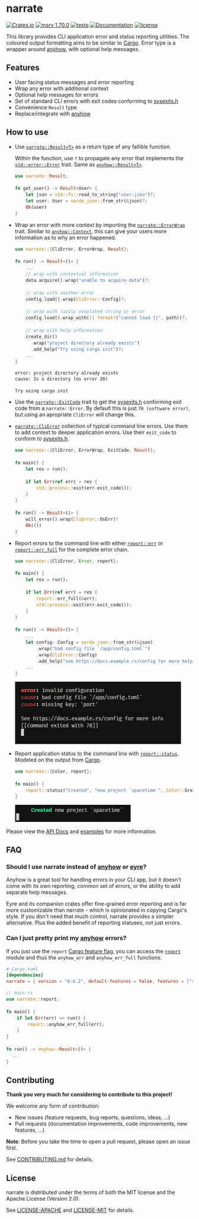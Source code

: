 # narrate

[![Crates.io](https://img.shields.io/crates/v/narrate.svg)](https://crates.io/crates/narrate)
[![msrv
1.70.0](https://img.shields.io/badge/msrv-1.70.0-dea584.svg?logo=rust)](https://github.com/rust-lang/rust/releases/tag/1.70.0)
[![tests](https://img.shields.io/github/actions/workflow/status/sonro/narrate/release.yml?label=tests&logo=github)](https://github.com/sonro/narrate/actions/workflows/tests.yml)
[![Documentation](https://img.shields.io/docsrs/narrate?logo=docs.rs)](https://docs.rs/narrate/)
[![license](https://img.shields.io/crates/l/narrate.svg)](#license)

This library provides CLI application error and status reporting utilities. The
coloured output formatting aims to be similar to [Cargo]. Error type is a
wrapper around [anyhow], with optional help messages.

## Features

- User facing status messages and error reporting
- Wrap any error with additional context
- Optional help messages for errors
- Set of standard CLI errors with exit codes conforming to
  [sysexits.h]
- Convenience `Result` type
- Replace/integrate with [anyhow]

## How to use

- Use
  [`narrate::Result<T>`](https://docs.rs/narrate/latest/narrate/type.Result.html)
  as a return type of any fallible function.

   Within the function, use `?` to propagate any error that implements the
  [`std::error::Error`](https://doc.rust-lang.org/std/error/trait.Error.html)
  trait. Same as
  [`anyhow::Result<T>`](https://docs.rs/anyhow/1.0/anyhow/type.Result.html).

  ```rust
  use narrate::Result;

  fn get_user() -> Result<User> {
      let json = std::fs::read_to_string("user.json")?;
      let user: User = serde_json::from_str(&json)?;
      Ok(user)
  }
  ```

- Wrap an error with more context by importing the
  [`narrate::ErrorWrap`](https://docs.rs/narrate/latest/narrate/trait.ErrorWrap.html)
  trait. Similar to
  [`anyhow::Context`](https://docs.rs/anyhow/1.0/anyhow/trait.Context.html),
  this can give your users more information as to why an error happened.

  ```rust
  use narrate::{CliError, ErrorWrap, Result};

  fn run() -> Result<()> {
      ...
      // wrap with contextual information
      data.acquire().wrap("unable to acquire data")?;

      // wrap with another error
      config.load().wrap(CliError::Config)?;

      // wrap with lazily evaulated string or error
      config.load().wrap_with(|| format!("cannot load {}", path))?;

      // wrap with help information
      create_dir()
        .wrap("project directory already exists")
        .add_help("Try using cargo init")?;
      ...
  }
  ```

  ```console
  error: project directory already exists
  cause: Is a directory (os error 20)

  Try using cargo init
  ```

- Use the
  [`narrate::ExitCode`](https://docs.rs/narrate/latest/narrate/trait.ExitCode.html)
  trait to get the [sysexits.h] conforming exit code from a `narrate::Error`. By
  default this is just `70 (software error)`, but using an apropriate `CliError`
  will change this.

- [`narrate::CliError`](https://docs.rs/narrate/latest/narrate/struct.CliError.html)
  collection of typical command line errors. Use them to add context to deeper
  application errors. Use their `exit_code` to conform to [sysexits.h].

  ```rust
  use narrate::{CliError, ErrorWrap, ExitCode, Result};

  fn main() {
      let res = run();

      if let Err(ref err) = res {
          std::process::exit(err.exit_code());
      }
  }

  fn run() -> Result<()> {
      will_error().wrap(CliError::OsErr)?
      Ok(())
  }
  ```

- Report errors to the command line with either
  [`report::err`](https://docs.rs/narrate/latest/narrate/report/fn.err.html)
  or
  [`report::err_full`](https://docs.rs/narrate/latest/narrate/report/fn.err_full.html)
  for the complete error chain.

  ```rust
  use narrate::{CliError, Error, report};

  fn main() {
      let res = run();

      if let Err(ref err) = res {
          report::err_full(&err);
          std::process::exit(err.exit_code());
      }
  }

  fn run() -> Result<()> {
      ...
      let config: Config = serde_json::from_str(&json)
          .wrap("bad config file `/app/config.toml`")
          .wrap(CliError::Config)
          .add_help("see https://docs.example.rs/config for more help")?;
      ...
  }
  ```

  ![report::err_full output](/docs/report_err_full.png?raw=true)

- Report application status to the command line with
  [`report::status`](https://docs.rs/narrate/latest/narrate/report/fn.status.html).
  Modeled on the output from [Cargo].

  ```rust
  use narrate::{Color, report};

  fn main() {
      report::status("Created", "new project `spacetime`", Color::Green);
  }
  ```

  ![report::status output](/docs/report_status.png?raw=true)

Please view the [API Docs](https://docs.rs/narrate/) and [examples](examples/)
for more information.

## FAQ

### Should I use narrate instead of [anyhow] or [eyre]?

Anyhow is a great tool for handling errors in your CLI app, but it doesn't come
with its own reporting, common set of errors, or the ability to add separate
help messages.

Eyre and its companion crates offer fine-grained error reporting and is far more
customizable than narrate - which is opinionated in copying Cargo's style. If
you don't need that much control, narrate provides a simpler alternative. Plus
the added benefit of reporting statuses, not just errors.

### Can I just pretty print my [anyhow] errors?

If you just use the `report`
[Cargo feature flag](https://doc.rust-lang.org/cargo/reference/features.html#dependency-features),
you can access the [`report`](https://docs.rs/narrate/latest/narrate/report)
  module and thus the `anyhow_err` and `anyhow_err_full` functions.

```toml
# Cargo.toml
[dependencies]
narrate = { version = "0.4.2", default-features = false, features = ["report"] }
```

```rust
// main.rs
use narrate::report;

fn main() {
    if let Err(err) => run() {
        report::anyhow_err_full(err);    
    }
}

fn run() -> anyhow::Result<()> {
  ...
}
```

## Contributing

**Thank you very much for considering to contribute to this project!**

We welcome any form of contribution:

- New issues (feature requests, bug reports, questions, ideas, ...)
- Pull requests (documentation improvements, code improvements, new features,
  ...)

**Note**: Before you take the time to open a pull request, please open an issue
first.

See [CONTRIBUTING.md](CONTRIBUTING.md) for details.

## License

narrate is distributed under the terms of both the MIT license and the
Apache License (Version 2.0).

See [LICENSE-APACHE](LICENSE-APACHE) and [LICENSE-MIT](LICENSE-MIT) for details.

[Cargo]: https://github.com/rust-lang/cargo
[anyhow]: https://github.com/dtolnay/anyhow
[eyre]: https://github.com/yaahc/eyre
[sysexits.h]: (https://man.openbsd.org/sysexits.3)
